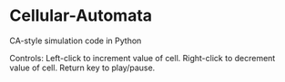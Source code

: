 Cellular-Automata
=================

CA-style simulation code in Python

Controls:
Left-click to increment value of cell.
Right-click to decrement value of cell.
Return key to play/pause.
